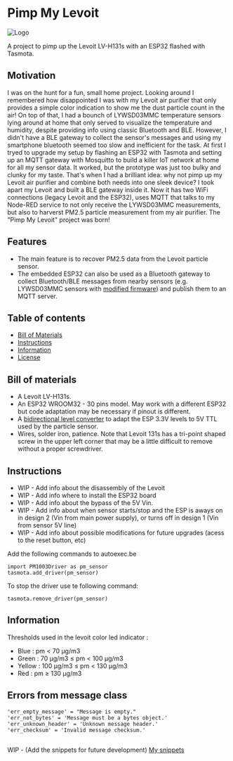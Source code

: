 # Pimp My Levoit

![Logo](https://github.com/toaster-code/pip_my_levoit/blob/main/logo.jpg?sanitize=true&raw=true)

A project to pimp up the Levoit LV-H131s with an ESP32 flashed with Tasmota.

## Motivation
I was on the hunt for a fun, small home project. Looking around I remembered how disappointed I was with my Levoit air purifier that only provides a simple color indication to show me the dust particle count in the air! On top of that, I had a bounch of LYWSD03MMC temperature sensors lying around at home that only served to visualize the temperature and humidity, despite providing info using classic Bluetooth and BLE. However, I didn't have a BLE gateway to collect the sensor's messages and using my smartphone bluetooth seemed too slow and inefficient for the task.
At first I tryed to upgrade my setup by flashing an ESP32 with Tasmota and setting up an MQTT gateway with Mosquitto to build a killer IoT network at home for all my sensor data. It worked, but the prototype was just too bulky and clunky for my taste. That's when I had a brilliant idea: why not pimp up my Levoit air purifier and combine both needs into one sleek device? I took apart my Levoit and built a BLE gateway inside it. Now it has two WiFi connections (legacy Levoit and the ESP32), uses MQTT that talks to my Node-RED service to not only receive the LYWSD03MMC measurements, but also to harverst PM2.5 particle measurement from my air purifier. The "Pimp My Levoit" project was born!

## Features
- The main feature is to recover PM2.5 data from the Levoit particle sensor.
- The embedded ESP32 can also be used as a Bluetooth gateway to collect Bluetooth/BLE messages from nearby sensors (e.g. LYWSD03MMC sensors with [modified firmware](https://github.com/atc1441/ATC_MiThermometer)) and publish them to an MQTT server.

## Table of contents
- [Bill of Materials](#bill-of-materials)
- [Instructions](#instructions)
- [Information](#information)
- [License](#license)

## Bill of materials
- A Levoit LV-H131s.
- An ESP32 WROOM32 - 30 pins model. May work with a different ESP32 but code adaptation may be necessary if pinout is different.
- A [bidirectional level converter](https://www.sparkfun.com/products/12009) to adapt the ESP 3.3V levels to 5V TTL used by the particle sensor.
- Wires, solder iron, patience. Note that Levoit 131s has a tri-point shaped screw in the upper left corner that may be a little difficult to remove without a proper screwdriver.

## Instructions
- WIP - Add info about the disassembly of the Levoit
- WIP - Add info where to install the ESP32 board
- WIP - Add info about the bypass of the 5V Vin.
- WIP - Add info about when sensor starts/stop and the ESP is aways on in design 2 (Vin from main power supply), or turns off in design 1 (Vin from sensor 5V line)
- WIP - Add info about possible modifications for future upgrades (acess to the reset button, etc)

Add the following commands to autoexec.be

    import PM1003Driver as pm_sensor
    tasmota.add_driver(pm_sensor)

To stop the driver use te following command:

    tasmota.remove_driver(pm_sensor)

## Information
Thresholds used in the levoit color led indicator :
- Blue : pm $<$ 70 µg/m3
- Green : 70 µg/m3  $\leq$ pm $<$ 100 µg/m3
- Yellow : 100 µg/m3  $\leq$ pm $<$ 130 µg/m3
- Red : pm $\geq$ 130 µg/m3

## Errors from message class
    'err_empty_message' = "Message is empty."
    'err_not_bytes' = 'Message must be a bytes object.'
    'err_unknown_header' = 'Unknown message header.'
    'err_checksum' = 'Invalid message checksum.'

##
WIP - (Add the snippets for future development)
[My snippets](snippets.md)
